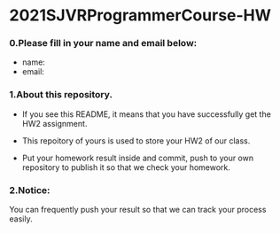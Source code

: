 # 2021SJVRProgrammerCourse-HW

### 0.Please fill in your name and email below:

- name:
- email:

### 1.About this repository.

- If you see this README, it means that you have successfully get the HW2 assignment.

- This repoitory of yours is used to store your HW2 of our class.

- Put your homework result inside and commit, push to your own repository to publish it so that we check your homework.

### 2.Notice:

You can frequently push your result so that we can track your process easily.
